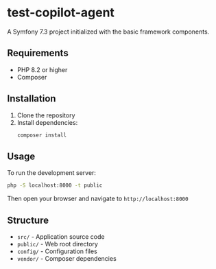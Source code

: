 # test-copilot-agent

A Symfony 7.3 project initialized with the basic framework components.

## Requirements

- PHP 8.2 or higher
- Composer

## Installation

1. Clone the repository
2. Install dependencies:
   ```bash
   composer install
   ```

## Usage

To run the development server:
```bash
php -S localhost:8000 -t public
```

Then open your browser and navigate to `http://localhost:8000`

## Structure

- `src/` - Application source code
- `public/` - Web root directory
- `config/` - Configuration files
- `vendor/` - Composer dependencies